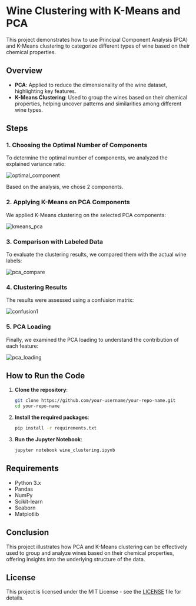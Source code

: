 # Wine Clustering with K-Means and PCA

This project demonstrates how to use Principal Component Analysis (PCA) and K-Means clustering to categorize different types of wine based on their chemical properties.

## Overview

- **PCA**: Applied to reduce the dimensionality of the wine dataset, highlighting key features.
- **K-Means Clustering**: Used to group the wines based on their chemical properties, helping uncover patterns and similarities among different wine types.

## Steps

### 1. Choosing the Optimal Number of Components
To determine the optimal number of components, we analyzed the explained variance ratio:

![optimal_component](https://github.com/user-attachments/assets/f325d69f-189f-49da-9dd8-42d54621a247)

Based on the analysis, we chose 2 components.

### 2. Applying K-Means on PCA Components
We applied K-Means clustering on the selected PCA components:

![kmeans_pca](https://github.com/user-attachments/assets/a07f6ba6-6966-47fc-8878-f849708c1137)

### 3. Comparison with Labeled Data
To evaluate the clustering results, we compared them with the actual wine labels:

![pca_compare](https://github.com/user-attachments/assets/f05e53ce-4d5a-4ac9-9b3d-1559c75513a4)

### 4. Clustering Results
The results were assessed using a confusion matrix:

![confusion1](https://github.com/user-attachments/assets/9e8ce04a-399a-4044-8599-773025945614)

### 5. PCA Loading
Finally, we examined the PCA loading to understand the contribution of each feature:

![pca_loading](https://github.com/user-attachments/assets/fdfee60b-fb09-4278-8146-f25de27320a2)

## How to Run the Code

1. **Clone the repository**:
    ```bash
    git clone https://github.com/your-username/your-repo-name.git
    cd your-repo-name
    ```

2. **Install the required packages**:
    ```bash
    pip install -r requirements.txt
    ```

3. **Run the Jupyter Notebook**:
    ```bash
    jupyter notebook wine_clustering.ipynb
    ```

## Requirements

- Python 3.x
- Pandas
- NumPy
- Scikit-learn
- Seaborn
- Matplotlib

## Conclusion

This project illustrates how PCA and K-Means clustering can be effectively used to group and analyze wines based on their chemical properties, offering insights into the underlying structure of the data.

## License

This project is licensed under the MIT License - see the [LICENSE](LICENSE) file for details.

